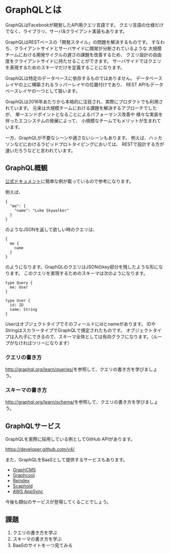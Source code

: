 # GraphQLとは

GraphQLはFacebookが開発したAPI用クエリ言語です。
クエリ言語の仕様だけでなく、ライブラリ、サーバ&クライアント実装もあります。

GraphQLはRESTベースの「開発スタイル」の問題を解決するものです。
すなわち、クライアントサイドとサーバサイドに開発が分断されているような
大規模チームにおける開発サイクルの遅さの課題を改善するため、
クエリ設計の自由度をクライアントサイドに持たせることができます。
サーバサイドではクエリを表現するためのスキーマだけを定義することになります。

GraphQLは特定のデータベースに依存するものではありません。
データベースレイヤの上に構築されるラッパーレイヤの位置付けであり、
REST APIもデータベースレイヤの一つとして扱います。

GraphQLは2016年あたりから本格的に注目され、実際にプロダクトでも利用されています。
元来は大規模チームにおける課題を解決するアプローチでしたが、
単一エンドポイントとなることによるパフォーマンス改善や
様々な実装を伴ったエコシステムの発展によって、
小規模なチームでもメリットが生まれています。

一方、GraphQLが不要なシーンや適さないシーンもあります。
例えば、ハッカソンなどにおけるラピッドプロトタイピングにおいては、
RESTで設計する方が速いだろうなどと言われています。

## GraphQL概観

[公式ドキュメント](http://graphql.org/learn/)に簡単な例が載っているので参考になります。

例えば、

```
{
  "me": {
    "name": "Luke Skywalker"
  }
}
```

のようなJSONを返して欲しい時のクエリは、

```
{
  me {
    name
  }
}
```

のようになります。GraphQLのクエリはJSONのkey部分を残したような形になります。
このクエリを実現するためのスキーマは次のようになります。

```
type Query {
  me: User
}

type User {
  id: ID
  name: String
}
```

Userはオブジェクトタイプでそのフィールドにidとnameがあります。
IDやStringはスカラータイプでGraphQLで規定されたものです。
オブジェクトタイプは入れ子にできるので、スキーマ全体としては有向グラフになります。（ループがなければツリーになります）


### クエリの書き方

<http://graphql.org/learn/queries/>を参照して、クエリの書き方を学びましょう。

### スキーマの書き方

<http://graphql.org/learn/schema/>を参照して、クエリの書き方を学びましょう。

## GraphQLサービス

GraphQLを実際に採用している例としてGitHub APIがあります。

<https://developer.github.com/v4/>

また、GraphQLをBaaSとして提供するサービスもあります。

- [GraphCMS](https://graphcms.com/)
- [Graphcool](https://www.graph.cool/)
- [Reindex](https://www.reindex.io/)
- [Scaphold](https://scaphold.io/)
- [AWS AppSync](https://aws.amazon.com/jp/appsync/)

今後も類似のサービスが登場してくることでしょう。

## 課題

1. クエリの書き方を学ぶ
2. スキーマの書き方を学ぶ
3. BaaSのサイトを一つ見てみる
